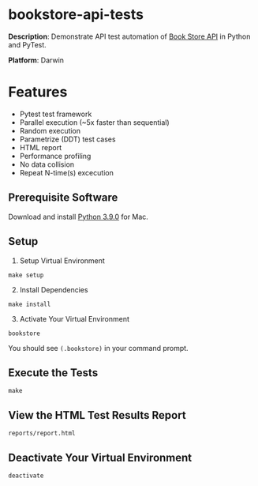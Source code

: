 # bookstore-api-tests

__Description__: Demonstrate API test automation of [Book Store API](https://demoqa.com/swagger) in Python and PyTest.

__Platform__: Darwin

# Features
 * Pytest test framework
 * Parallel execution (~5x faster than sequential)
 * Random execution
 * Parametrize (DDT) test cases
 * HTML report
 * Performance profiling
 * No data collision
 * Repeat N-time(s) excecution

## Prerequisite Software

Download and install [Python 3.9.0](https://www.python.org/downloads/release/python-390/) for Mac.

## Setup

1. Setup Virtual Environment
```
make setup
```
2. Install Dependencies
```
make install
```
3. Activate Your Virtual Environment
```
bookstore
```
You should see ```(.bookstore)``` in your command prompt.

## Execute the Tests
```
make
```

## View the HTML Test Results Report
```
reports/report.html
```
## Deactivate Your Virtual Environment
```
deactivate
```
